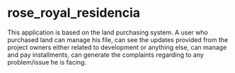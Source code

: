 # rose_royal_residencia
This application is based on the land purchasing system. A user who purchased land can manage his file, can see the updates provided from the project owners either related to development or anything else, can manage and pay installments, can generate the complaints regarding to any problem/issue he is facing.
